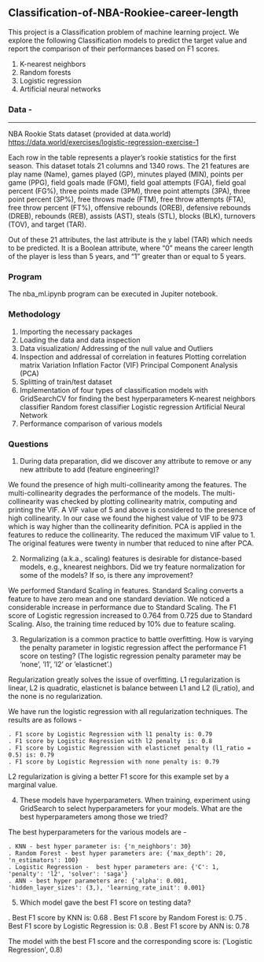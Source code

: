 ## Classification-of-NBA-Rookiee-career-length

This project is a Classification problem of machine learning project. We explore the following Classification models to predict the target value and report the comparison of their performances based on F1 scores.

1. K-nearest neighbors
2. Random forests
3. Logistic regression
4. Artificial neural networks

### Data -
-------------------------------

NBA Rookie Stats dataset (provided at data.world) 
https://data.world/exercises/logistic-regression-exercise-1

Each row in the table represents a player’s rookie statistics for the first season. This dataset totals 21 columns and 1340 rows. 
The 21 features are play name (Name), games played (GP), minutes played (MIN), points per game (PPG), field goals made (FGM), 
field goal attempts (FGA), field goal percent (FG%), three points made (3PM), three point attempts (3PA), three point percent (3P%), 
free throws made (FTM), free throw attempts (FTA), free throw percent (FT%), offensive rebounds (OREB), defensive rebounds (DREB),
rebounds (REB), assists (AST), steals (STL), blocks (BLK), turnovers (TOV), and target (TAR).

Out of these 21 attributes, the last attribute is the y label (TAR) which needs to be predicted. It is a Boolean attribute, where “0” means the career 
length of the player is less than 5 years, and “1” greater than or equal to 5 years. 

### Program

The nba_ml.ipynb program can be executed in Jupiter notebook.

### Methodology

1. Importing the necessary packages
2. Loading the data and data inspection
3. Data visualization/ Addressing of the null value and Outliers
4. Inspection and addressal of correlation in features 
	Plotting correlation matrix
	Variation Inflation Factor (VIF)
	Principal Component Analysis (PCA)
5. Splitting of train/test dataset
6. Implementation of four types of classification models with GridSearchCV for finding the best hyperparameters
	K-nearest neighbors classifier
	Random forest classifier
	Logistic regression
	Artificial Neural Network
7. Performance comparison of various models

### Questions

1. During data preparation, did we discover any attribute to remove or any new attribute to add (feature engineering)? 

We found the presence of high multi-collinearity among the features. The multi-collinearity degrades the performance 
of the models. The multi-collinearity was checked by plotting collinearity matrix, computing and printing the VIF. A VIF
value of 5 and above is considered to the presence of high collinearity. In our case we found the highest value of VIF to be 
973 which is way higher than the collinearity definition. PCA is applied in the features to reduce the collinearity. The reduced
the maximum VIF value to 1. The original features were twenty in number that reduced to nine after PCA. 


2. Normalizing (a.k.a., scaling) features is desirable for distance-based models, e.g., knearest neighbors. Did we try feature 
normalization for some of the models? If so, is there any improvement?

We performed Standard Scaling in features. Standard Scaling converts a feature to have zero mean and one standard 
deviation. We noticed a considerable increase in performance due to Standard Scaling. The F1 score of Logistic regression 
increased to 0.764 from 0.725 due to Standard Scaling. Also, the training time reduced by 10% due to feature scaling.

3. Regularization is a common practice to battle overfitting. How is varying the penalty parameter in logistic regression affect 
the performance F1 score on testing? (The logistic regression penalty parameter may be ’none’, ’l1’, ’l2’ or ’elasticnet’.)

Regularization greatly solves the issue of overfitting. L1 regularization is linear, L2 is quadratic, elasticnet is balance
between L1 and L2 (li_ratio), and the none is no regularization.

We have run the logistic regression with all regularization techniques. The results are as follows - 

	. F1 score by Logistic Regression with l1 penalty is: 0.79
	. F1 score by Logistic Regression with l2 penalty  is: 0.8
	. F1 score by Logistic Regression with elasticnet penalty (l1_ratio = 0.5) is: 0.79
	. F1 score by Logistic Regression with none penalty is: 0.79

L2 regularization is giving a better F1 score for this example set by a marginal value.

4. These models have hyperparameters. When training, experiment using GridSearch to select hyperparameters for your models. 
What are the best hyperparameters among those we tried?

The best hyperparameters for the various models are -

	. KNN - best hyper parameter is: {'n_neighbors': 30}
	. Random Forest - best hyper parameters are: {'max_depth': 20, 'n_estimators': 100}
	. Logistic Regression -  best hyper parameters are: {'C': 1, 'penalty': 'l2', 'solver': 'saga'}
	. ANN - best hyper parameters are: {'alpha': 0.001, 'hidden_layer_sizes': (3,), 'learning_rate_init': 0.001}


5. Which model gave the best F1 score on testing data?

. Best F1 score by KNN is: 0.68
. Best F1 score by Random Forest is: 0.75
. Best F1 score by Logistic Regression is: 0.8
. Best F1 score by ANN is: 0.78

The model with the best F1 score and the corresponding score is: ('Logistic Regression', 0.8)
